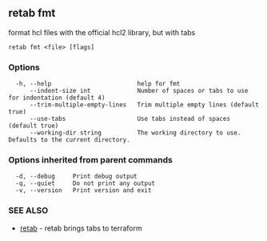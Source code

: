 ## retab fmt

format hcl files with the official hcl2 library, but with tabs

```
retab fmt <file> [flags]
```

### Options

```
  -h, --help                        help for fmt
      --indent-size int             Number of spaces or tabs to use for indentation (default 4)
      --trim-multiple-empty-lines   Trim multiple empty lines (default true)
      --use-tabs                    Use tabs instead of spaces (default true)
      --working-dir string          The working directory to use. Defaults to the current directory.
```

### Options inherited from parent commands

```
  -d, --debug     Print debug output
  -q, --quiet     Do not print any output
  -v, --version   Print version and exit
```

### SEE ALSO

* [retab](retab.md)	 - retab brings tabs to terraform

